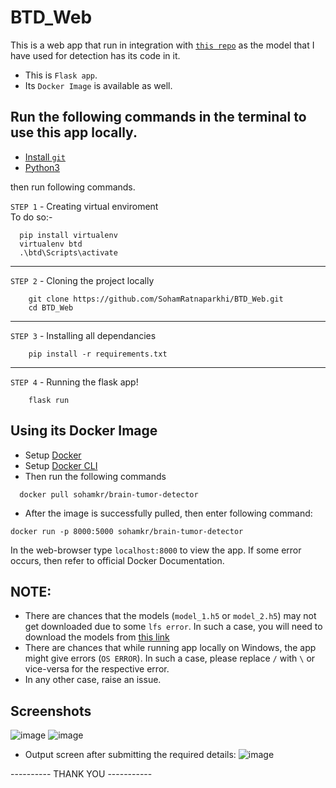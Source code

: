 # BTD_Web
This is a web app that run in integration with [`this repo`](https://github.com/SohamRatnaparkhi/BrainTumorDetection) as the model that I have used for detection has its code in it.
- This is `Flask app`. 
- Its `Docker Image` is available as well.

## Run the following commands in the terminal to use this app locally.
- [Install `git`](https://git-scm.com/downloads)
- [Python3](https://www.python.org/downloads/)


then run following commands. 

`STEP 1` - Creating virtual enviroment<br>
To do so:-
```
  pip install virtualenv
  virtualenv btd
  .\btd\Scripts\activate
```
----
`STEP 2` - Cloning the project locally
```
    git clone https://github.com/SohamRatnaparkhi/BTD_Web.git
    cd BTD_Web
```
----
`STEP 3` - Installing all dependancies

```
    pip install -r requirements.txt
```
---
`STEP 4` - Running the flask app!
```
    flask run
```

## Using its Docker Image
- Setup [Docker](https://docs.docker.com/compose/gettingstarted/)
- Setup [Docker CLI](https://docs.docker.com/engine/reference/commandline/cli/)
- Then run the following commands
```
  docker pull sohamkr/brain-tumor-detector
   ```
- After the image is successfully pulled, then enter following command:
```
docker run -p 8000:5000 sohamkr/brain-tumor-detector
```
In the web-browser type `localhost:8000` to view the app.
If some error occurs, then refer to official Docker Documentation.

## NOTE:
* There are chances that the models (`model_1.h5` or `model_2.h5`) may not get downloaded due to some `lfs error`. In such a case, you will need to download the models from [this link](https://drive.google.com/drive/folders/1sBMxV7Aa5gym7jIKqKJbaYoTEmnLB-Ga?usp=sharing)
* There are chances that while running app locally on Windows, the app might give errors (`OS ERROR`). In such a case, please replace `/` with `\` or vice-versa for the respective error.
* In any other case, raise an issue.

## Screenshots
![image](https://user-images.githubusercontent.com/92905626/172810027-db253cad-fb59-4c7f-bb0d-cd2286343147.png)
![image](https://user-images.githubusercontent.com/92905626/172810327-413c157b-4d68-4cc2-adad-ebfe1890e138.png)

- Output screen after submitting the required details:
![image](https://user-images.githubusercontent.com/92905626/172810547-c09d62ae-7559-497a-8ed8-4e384b243b50.png)


---------- THANK YOU -----------
